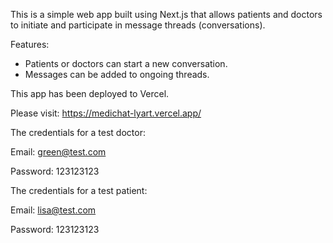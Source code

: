 This is a simple web app built using Next.js that allows patients and doctors to initiate and participate in message threads (conversations). 

Features:
- Patients or doctors can start a new conversation.
- Messages can be added to ongoing threads.

This app has been deployed to Vercel.

Please visit: https://medichat-lyart.vercel.app/

The credentials for a test doctor:

Email: green@test.com

Password: 123123123

 
The credentials for a test patient:

Email: lisa@test.com

Password: 123123123
